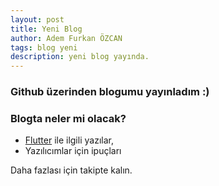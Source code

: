 ```yaml
---
layout: post
title: Yeni Blog
author: Adem Furkan ÖZCAN
tags: blog yeni
description: yeni blog yayında.
---
```


### Github üzerinden blogumu yayınladım :)

### Blogta neler mi olacak?

* [Flutter](https://flutter.dev) ile ilgili yazılar,
* Yazılıcımlar için ipuçları

Daha fazlası için takipte kalın.